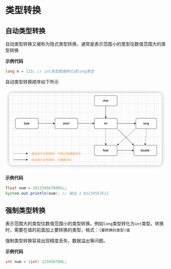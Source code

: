 # 类型转换

## 自动类型转换

自动类型转换又被称为隐式类型转换，通常是表示范围小的类型往数值范围大的类型转换

**示例代码**

```java
long n = 123; // int类型数据转化成long类型
```

自动类型转换顺序如下所示

![image-20220829230045431](./img/20220829230045431.png)

**示例代码**

```java
float num = 1012345678901L;
System.out.println(num); // 输出 1.01234567E12
```

## 强制类型转换

表示范围大的类型往数值范围小的类型转换。例如`long`类型转化为`int`类型。转换时，需要在值的前面加上要转换的类型，格式：`(要转换的类型)值`

强制类型转换容易出现精度丢失，数据溢出等问题。

**示例代码**

```java
int num = (int) 123456789L;
```